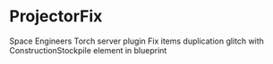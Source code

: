 # ProjectorFix 
Space Engineers Torch server plugin 
Fix items duplication glitch with ConstructionStockpile element in blueprint
